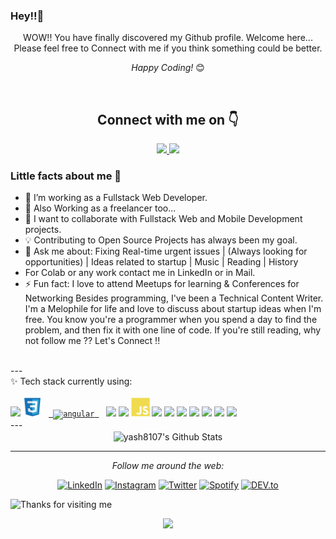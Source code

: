 ### Hey!!👋

<div align="center">

WOW!! You have finally discovered my Github profile. Welcome here...<br>
Please feel free to Connect with me if you think something could be better. <br>

<i>Happy Coding!</i> 😊

</br>
<h2> Connect with me on 👇</h2>
<a href="https://www.linkedin.com/in/yash-singhal-3aa252176" target="_blank">
<img src="https://img.shields.io/badge/LinkedIn--blue" />
</a>
<a href="mailto:yashsinghal8107@gmail.com" target="_blank">
<img src="https://img.shields.io/badge/Gmail--blue" />
</a>

</div>

<h3>Little facts about me 🧑</h3>

- 🧞 I’m working as a Fullstack Web Developer.
- 🔭 Also Working as a freelancer too...
- 👯 I want to collaborate with Fullstack Web and Mobile Development projects.
- 💡 Contributing to Open Source Projects has always been my goal.
- 💬 Ask me about: Fixing Real-time urgent issues | (Always looking for opportunities) | Ideas related to startup | Music | Reading | History
- For Colab or any work contact me in LinkedIn or in Mail.
- ⚡ Fun fact:
     I love to attend Meetups for learning & Conferences for Networking
     Besides programming, I've been a Technical Content Writer. I'm a Melophile for life and love to discuss about startup ideas when I'm free.
     You know you're a programmer when you spend a day to find the problem, and then fix it with one line of code.
     If you're still reading, why not follow me ?? Let's Connect !!

<br>
---
<summary>
  ✨ Tech stack currently using:
</summary>
<br>
<code><a href="https://www.w3schools.com/html/" target="_blank"><img height="30" src="https://www.vectorlogo.zone/logos/w3_html5/w3_html5-icon.svg"></a></code>
<code><a href="https://www.w3schools.com/css/" target="_blank"><img height="30" src="https://raw.githubusercontent.com/devicons/devicon/master/icons/css3/css3-original.svg"></a></code>
<code> <a href="https://angular.io/quick-start" target="_blank"> <img src="https://www.vectorlogo.zone/logos/angular/angular-icon.svg" alt="angular" height="30"/> </a> </code>
<code><a href="https://nodejs.org/en/" target="_blank"><img height="30" src="https://www.vectorlogo.zone/logos/nodejs/nodejs-horizontal.svg"></a></code>
<code><a href="https://www.oracle.com/java/" target="_blank"><img height="30" src="https://www.vectorlogo.zone/logos/java/java-horizontal.svg"></a></code>
<code><a href="https://www.javascript.com/" target="_blank"><img height="30" src="https://raw.githubusercontent.com/devicons/devicon/master/icons/javascript/javascript-plain.svg"></a></code>
<code><a href="https://reactjs.org/" target="_blank"><img height="30" src="https://www.vectorlogo.zone/logos/reactjs/reactjs-icon.svg"></a></code>
<code><a href="https://git-scm.com/" target="_blank"><img height="30" src="https://www.vectorlogo.zone/logos/git-scm/git-scm-icon.svg"></a></code>
<code><a href="https://aws.amazon.com/" target="_blank"><img height="30" src="https://www.vectorlogo.zone/logos/amazon_aws/amazon_aws-ar21.svg"></a></code>
<code><a href="https://www.jenkins.io/doc/book/pipeline/" target="_blank"><img height="30" src="https://www.vectorlogo.zone/logos/jenkins/jenkins-ar21.svg"></a></code>
<code><a href="https://www.elastic.co/kibana" target="_blank"><img height="30" src="https://www.vectorlogo.zone/logos/elasticco_kibana/elasticco_kibana-icon.svg"></a></code>
<code><a href="https://azure.microsoft.com/en-in" target="_blank"><img height="30" src="https://www.vectorlogo.zone/logos/microsoft_azure/microsoft_azure-ar21.svg"></a></code>
<code><a href="https://www.python.org/" target="_blank"><img height="30" src="https://www.vectorlogo.zone/logos/python/python-icon.svg"></a></code>
</code>
<br>
---
<div align="center">

<img align="center" src="https://github-readme-stats.vercel.app/api?username=yash8107&include_all_commits=true&count_private=true&show_icons=true&line_height=20&title_color=7A7ADB&icon_color=2234AE&text_color=D3D3D3&bg_color=0,000000,130F40" alt="yash8107's Github Stats">

</br>

---

<i>Follow me around the web:</i><br>

<a href="https://www.linkedin.com/in/yash-singhal-3aa252176" target="_blank"><img src="https://img.shields.io/badge/LinkedIn-%230077B5.svg?&style=flat-square&logo=linkedin&logoColor=white" alt="LinkedIn"></a>
<a href="https://www.instagram.com/yash_singhal_8468" target="_blank"><img src="https://img.shields.io/badge/Instagram-%23E4405F.svg?&style=flat-square&logo=instagram&logoColor=white" alt="Instagram"></a>
<a href="https://twitter.com/YashSingha39221" target="_blank"><img src="https://img.shields.io/badge/Twitter-%231DA1F2.svg?&style=flat-square&logo=twitter&logoColor=white" alt="Twitter"></a>
<a href="https://open.spotify.com/user/p9unugthkc3vy4c7jwgf662kl" target="_blank"><img src="https://img.shields.io/badge/Spotify-%231ED760.svg?&style=flat-square&logo=spotify&logoColor=white" alt="Spotify"></a>
<a href="https://dev.to/yashsingha39221" target="_blank"><img src="https://img.shields.io/badge/DEV-%230A0A0A.svg?&style=flat-square&logo=DEV.to&logoColor=white" alt="DEV.to"></a>
</div>

<img height="120" alt="Thanks for visiting me" width="100%" src="https://raw.githubusercontent.com/BrunnerLivio/brunnerlivio/master/images/marquee.svg" />
<p align="center">
  <img src="https://capsule-render.vercel.app/api?type=waving&color=gradient&height=60&section=footer&width=100"/>
</p>

